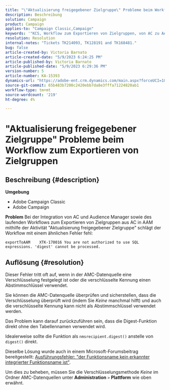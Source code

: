 ```yaml
---
title: "\"Aktualisierung freigegebener Zielgruppe\" Probleme beim Workflow zum Exportieren von Zielgruppen"
description: Beschreibung
solution: Campaign
product: Campaign
applies-to: "Campaign Classic,Campaign"
keywords: '"KCS, Workflow zum Exportieren von Zielgruppen, von AC zu AAM, \"Aktualisierung freigegebener Zielgruppe\"-Aktivität, Adobe Campaign Classic, Adobe Campaign'
resolution: Resolution
internal-notes: "Tickets TK214093, TK128191 and TK168481."
bug: false
article-created-by: Victoria Barnato
article-created-date: "5/9/2023 6:24:25 PM"
article-published-by: Victoria Barnato
article-published-date: "5/9/2023 6:29:36 PM"
version-number: 5
article-number: KA-15393
dynamics-url: "https://adobe-ent.crm.dynamics.com/main.aspx?forceUCI=1&pagetype=entityrecord&etn=knowledgearticle&id=9303dfb5-96ee-ed11-8849-6045bd006b25"
source-git-commit: 65b483b7200c2420ebb7da8e3fffa71224820ab1
workflow-type: tm+mt
source-wordcount: '219'
ht-degree: 4%

---
```


# &quot;Aktualisierung freigegebener Zielgruppe&quot; Probleme beim Workflow zum Exportieren von Zielgruppen

## Beschreibung {#description}


<b>Umgebung</b>

- Adobe Campaign Classic
- Adobe Campaign


<b>Problem</b>
Bei der Integration von AC und Audience Manager sowie des laufenden Workflows zum Exportieren von Zielgruppen aus AC in AAM mithilfe der Aktivität &quot;Aktualisierung freigegebener Zielgruppe&quot; schlägt der Workflow mit einem ähnlichen Fehler fehl:


```
exportToAAM    XTK-170016 You are not authorized to use SQL expressions. 'digest' cannot be processed.
```



## Auflösung {#resolution}


Dieser Fehler tritt oft auf, wenn in der AMC-Datenquelle eine Verschlüsselung festgelegt ist oder die verschlüsselte Kennung einen Abstimmschlüssel verwendet.


Sie können die AMC-Datenquelle überprüfen und sicherstellen, dass die Verschlüsselung überprüft wird (indem Sie *Keine* manchmal hilft) und auch die verschlüsselte Kennung kann nicht als Abstimmschlüssel verwendet werden.


Das Problem kann darauf zurückzuführen sein, dass die Digest-Funktion direkt ohne den Tabellennamen verwendet wird.

Idealerweise sollte die Funktion als `nmsrecipient.digest()` anstelle von `digest()` direkt.


Dieselbe Lösung wurde auch in einem Microsoft-Forumsbeitrag bereitgestellt: [Ausführungsfehler: &quot;der Funktionsname kein erkannter integrierter Funktionsname ist&quot;](https://social.msdn.microsoft.com/Forums/sqlserver/en-US/66a6e3db-3ec6-4214-9d2f-a6a532a37db5/execution-error-the-function-name-is-not-a-recognized-builtin-function-name?forum=sqldatabaseengine).


Um dies zu beheben, müssen Sie die Verschlüsselungsmethode *Keine* im Ordner AMC-Datenquellen unter <b>Administration</b> `>`  <b>Plattform</b> wie oben erwähnt.
